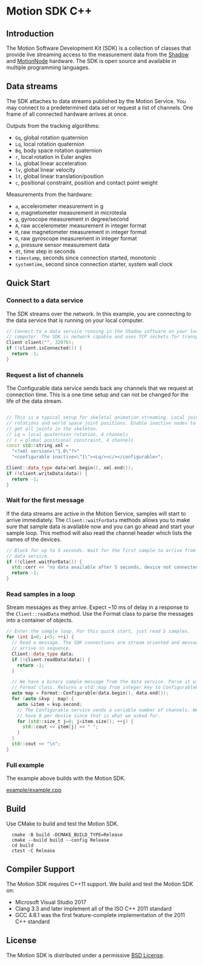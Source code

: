 # Motion SDK C++

## Introduction

The Motion Software Development Kit (SDK) is a collection of classes that
provide live streaming access to the measurement data from the
[Shadow](https://www.motionshadow.com) and
[MotionNode](https://www.motionnode.com) hardware. The SDK is open source and
available in multiple programming languages.

## Data streams

The SDK attaches to data streams published by the Motion Service. You may
connect to a predetermined data set or request a list of channels. One frame
of all connected hardware arrives at once.

Outputs from the tracking algorithms:

- `Gq`, global rotation quaternion
- `Lq`, local rotation quaternion
- `Bq`, body space rotation quaternion
- `r`, local rotation in Euler angles
- `la`, global linear acceleration
- `lv`, global linear velocity
- `lt`, global linear translation/position
- `c`, positional constraint, position and contact point weight

Measurements from the hardware:

- `a`, accelerometer measurement in g
- `m`, magnetometer measurement in microtesla
- `g`, gyroscope measurement in degree/second
- `A`, raw accelerometer measurement in integer format
- `M`, raw magnetometer measurement in integer format
- `G`, raw gyroscope measurement in integer format
- `p`, pressure sensor measurement data
- `dt`, time step in seconds
- `timestamp`, seconds since connection started, monotonic
- `systemtime`, second since connection starter, system wall clock

## Quick Start

### Connect to a data service

The SDK streams over the network. In this example, you are connecting to the
data service that is running on your local computer.

```cpp
// Connect to a data service running in the Shadow software on your local
// computer. The SDK is network capable and uses TCP sockets for transport.
Client client("", 32076);
if (!client.isConnected()) {
  return -1;
}
```

### Request a list of channels

The Configurable data service sends back any channels that we request at
connection time. This is a one time setup and can not be changed for the life of
the data stream.

```cpp

// This is a typical setup for skeletal animation streaming. Local joint
// rotations and world space joint positions. Enable inactive nodes to
// get all joints in the skeleton.
// Lq = local quaternion rotation, 4 channels
// c = global positional constraint, 4 channels
const std::string xml =
  "<?xml version=\"1.0\"?>"
  "<configurable inactive=\"1\"><Lq/><c/></configurable>";

Client::data_type data(xml.begin(), xml.end());
if (!client.writeData(data)) {
  return -1;
}
```

### Wait for the first message

If the data streams are active in the Motion Service, samples will start to
arrive immediately. The `Client::waitForData` methods allows you to make sure
that sample data is available now and you can go ahead and start your sample
loop. This method will also read the channel header which lists the names of the
devices.

```cpp
// Block for up to 5 seconds. Wait for the first sample to arrive from the
// data service.
if (!client.waitForData()) {
  std::cerr << "no data available after 5 seconds, device not connected\n";
  return -1;
}
```

### Read samples in a loop

Stream messages as they arrive. Expect \~10 ms of delay in a response to the
`Client::readData` method. Use the Format class to parse the messages into a
container of objects.

```cpp
// Enter the sample loop. For this quick start, just read 5 samples.
for (int i=0; i<5; ++i) {
  // Read a message. The SDK connections are stream oriented and messages
  // arrive in sequence.
  Client::data_type data;
  if (!client.readData(data)) {
    return -1;
  }

  // We have a binary sample message from the data service. Parse it with the
  // Format class. Returns a std::map from integer key to ConfigurableElement.
  auto map = Format::Configurable(data.begin(), data.end());
  for (auto &kvp : map) {
    auto &item = kvp.second;
    // The Configurable service sends a variable number of channels. We should
    // have 8 per device since that is what we asked for.
    for (std::size_t j=0; j<item.size(); ++j) {
      std::cout << item[j] << " ";
    }
  }
  std::cout << "\n";
}
```

### Full example

The example above builds with the Motion SDK.

[example/example.cpp](example/example.cpp)

## Build

Use CMake to build and test the Motion SDK.

```console
  cmake -B build -DCMAKE_BUILD_TYPE=Release
  cmake --build build --config Release
  cd build
  ctest -C Release
```

## Compiler Support

The Motion SDK requires C++11 support. We build and test the Motion SDK on:

- Microsoft Visual Studio 2017
- Clang 3.3 and later implement all of the ISO C++ 2011 standard
- GCC 4.8.1 was the first feature-complete implementation of the 2011 C++
  standard

## License

The Motion SDK is distributed under a permissive [BSD License](LICENSE).
